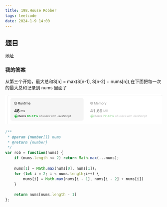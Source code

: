 ```yaml
---
title: 198.House Robber
tags: leetcode
date: 2024-1-9 14:00
---
```


## 题目

[地址](https://leetcode.com/problems/house-robber/description/)

### 我的答案

从第三个开始，最大总和S[n] = max(S[n-1], S[n-2] + nums[n]),在下面把每一次的最大总和记录到 nums 里面了

![img.png](img.png)

```js
/**
 * @param {number[]} nums
 * @return {number}
 */
var rob = function(nums) {
    if (nums.length <= 2) return Math.max(...nums);

    nums[1] = Math.max(nums[0], nums[1]);
    for (let i = 2; i < nums.length;i++) {
        nums[i] = Math.max(nums[i - 1], nums[i - 2] + nums[i])
    }

    return nums[nums.length - 1]
};

```
